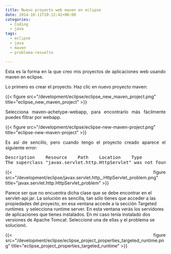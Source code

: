 ```yaml
---
title: Nuevo proyecto web maven en eclipse
date: 2014-10-11T20:12:42+00:00
categories:
  - Coding
  - java
tags:
  - eclipse
  - java
  - maven
  - problema-resuelto

---
```

<p style="text-align: justify">
  Esta es la forma en la que creo mis proyectos de aplicaciones web usando maven en eclipse.
</p>

Lo primero es crear el proyecto. Haz clic en nuevo proyecto maven:

{{< figure src="/development/eclipse/eclipse_new_maven_project.png" title="eclipse_new_maven_project" >}}

<p style="text-align: justify">
  Selecciona maven-achetype-webapp, para encontrarlo más fácilmente puedes filtrar por webapp.
</p>

{{< figure src="/development/eclipse/eclipse-new-maven-project.png" title="eclipse-new-maven-project" >}}

<p style="text-align: justify">
  Es así de sencillo, pero cuando tengo el proyecto creado aparece el siguiente error:
</p>

<pre class="lang:java decode:true">Description    Resource    Path    Location    Type
The superclass "javax.servlet.http.HttpServlet" was not found on the Java Build Path    index.jsp    /jsf-primefaces-demo/src/main/webapp    line 1    JSP Problem</pre>

<p style="text-align: justify">
  {{< figure src="/development/eclipse/javax.servlet.http_.HttpServlet_problem.png" title="javax.servlet.http.HttpServlet_problem" >}}

  Parece ser que no encuentra dicha clase que se debe encontrar en el servlet-api.jar. La solución es sencilla, tan sólo tienes que acceder a las propiedades del proyecto, en esa ventana accede a la sección <span class="lang:default highlight:0 decode:true  crayon-inline">Targeted runtimes</span>  y selecciona runtime server. En esta ventana verás los servidores de aplicaciones que tienes instalados. En mi caso tenía instalado dos versiones de Apache Tomcat. Seleccioné una de ellas y el problema se solucionó.
</p>

<p style="text-align: justify">
  {{< figure src="/development/eclipse/eclipse_project_properties_targeted_runtime.png" title="eclipse_project_properties_targeted_runtime" >}}
</p>
